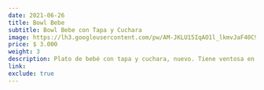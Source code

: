 ```yaml
---
date: 2021-06-26
title: Bowl Bebe
subtitle: Bowl Bebe con Tapa y Cuchara
image: https://lh3.googleusercontent.com/pw/AM-JKLU15IqAO1l_lkmvJaF40C9Q5eFcgYbZt1hIUdGlhuQdXBygWX7Scnyvc5XFDLtVLWDnZpyXBu-GMWtO_Uq2rStOS_8sSit7UZN_S7YPkUyYxKbPQkjE_E7tWo6beaniZx7vkSUwnZRPC5exGsmSbNlMug=w573-h621-no?authuser=0
price: $ 3.000
weight: 3
description: Plato de bebé con tapa y cuchara, nuevo. Tiene ventosa en el fondo para adherir a la mesa
link: 
exclude: true
---
```

